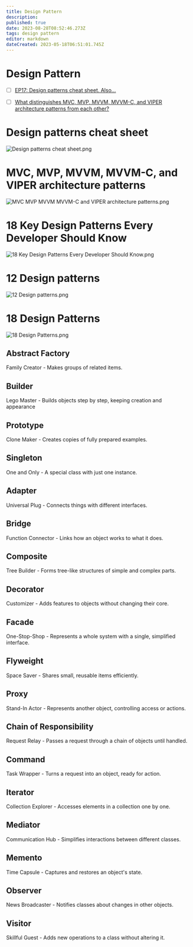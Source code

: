 ```yaml
---
title: Design Pattern
description: 
published: true
date: 2023-08-28T08:52:46.273Z
tags: design pattern
editor: markdown
dateCreated: 2023-05-18T06:51:01.745Z
---
```


# Design Pattern
- [ ] [EP17: Design patterns cheat sheet. Also...](https://blog.bytebytego.com/p/ep17-design-patterns-cheat-sheet?utm_source=profile&utm_medium=reader2)
- [ ] [What distinguishes MVC, MVP, MVVM, MVVM-C, and VIPER architecture patterns from each other?](https://blog.bytebytego.com/p/ep49-api-architectural-styles?lli=1&utm_source=profile&utm_medium=reader2)


# Design patterns cheat sheet

![Design patterns cheat sheet.png](http://192.168.25.60:8000/files/file_storage/dc75a2e3.png)

# MVC, MVP, MVVM, MVVM-C, and VIPER architecture patterns

![MVC MVP MVVM MVVM-C and VIPER architecture patterns.png](http://192.168.25.60:8000/files/file_storage/0c18e46d.png)

# 18 Key Design Patterns Every Developer Should Know

![18 Key Design Patterns Every Developer Should Know.png](http://192.168.25.60:8000/files/file_storage/f8a8631f.png)

# 12 Design patterns

![12 Design patterns.png](http://192.168.25.60:8000/files/file_storage/ecbd5cb9.png)

# 18 Design Patterns

![18 Design Patterns.png](http://192.168.25.60:8000/files/file_storage/f8594f2a.png)


## Abstract Factory
Family Creator - Makes groups of related items.

## Builder
Lego Master - Builds objects step by step, keeping creation and appearance

## Prototype
Clone Maker - Creates copies of fully prepared examples.

## Singleton
One and Only - A special class with just one instance.

## Adapter
Universal Plug - Connects things with different interfaces.

## Bridge
Function Connector - Links how an object works to what it does.

## Composite
Tree Builder - Forms tree-like structures of simple and complex parts.

## Decorator
Customizer - Adds features to objects without changing their core.

## Facade
One-Stop-Shop - Represents a whole system with a single, simplified interface.

## Flyweight
Space Saver - Shares small, reusable items efficiently.

## Proxy
Stand-In Actor - Represents another object, controlling access or actions.

## Chain of Responsibility
Request Relay - Passes a request through a chain of objects until handled.

## Command
Task Wrapper - Turns a request into an object, ready for action.

## Iterator
Collection Explorer - Accesses elements in a collection one by one.

## Mediator
Communication Hub - Simplifies interactions between different classes.

## Memento
Time Capsule - Captures and restores an object's state.

## Observer
News Broadcaster - Notifies classes about changes in other objects.

## Visitor
Skillful Guest - Adds new operations to a class without altering it.